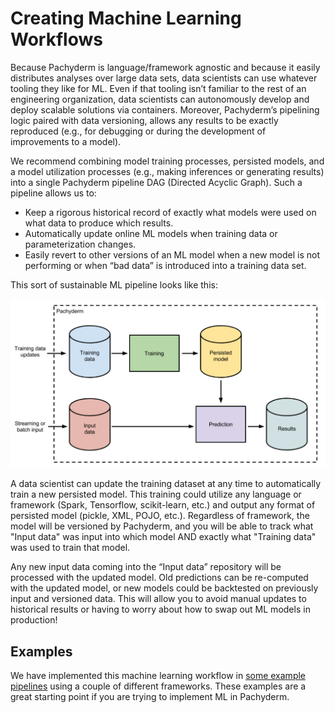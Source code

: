 # Creating Machine Learning Workflows

Because Pachyderm is language/framework agnostic and because it easily distributes analyses over large data sets, data scientists can use whatever tooling they like for ML. Even if that tooling isn’t familiar to the rest of an engineering organization, data scientists can autonomously develop and deploy scalable solutions via containers. Moreover, Pachyderm’s pipelining logic paired with data versioning, allows any results to be exactly reproduced (e.g., for debugging or during the development of improvements to a model).

We recommend combining model training processes, persisted models, and a model utilization processes (e.g., making inferences or generating results) into a single Pachyderm pipeline DAG (Directed Acyclic Graph). Such a pipeline allows us to:

- Keep a rigorous historical record of exactly what models were used on what data to produce which results.
- Automatically update online ML models when training data or parameterization changes.
- Easily revert to other versions of an ML model when a new model is not performing or when “bad data” is introduced into a training data set.

This sort of sustainable ML pipeline looks like this:

![alt tag](ml_workflow.png)

A data scientist can update the training dataset at any time to automatically train a new persisted model. This training could utilize any language or framework (Spark, Tensorflow, scikit-learn, etc.) and output any format of persisted model (pickle, XML, POJO, etc.).  Regardless of framework, the model will be versioned by Pachyderm, and you will be able to track what "Input data" was input into which model AND exactly what "Training data" was used to train that model.

Any new input data coming into the “Input data” repository will be processed with the updated model. Old predictions can be re-computed with the updated model, or new models could be backtested on previously input and versioned data. This will allow you to avoid manual updates to historical results or having to worry about how to swap out ML models in production!

## Examples

We have implemented this machine learning workflow in [some example pipelines](https://pachyderm.readthedocs.io/en/latest/examples/README.html#machine-learning) using a couple of different frameworks.  These examples are a great starting point if you are trying to implement ML in Pachyderm.  
